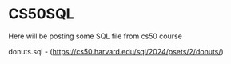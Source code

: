 # CS50SQL
 Here will be posting some SQL file from cs50 course

donuts.sql - (https://cs50.harvard.edu/sql/2024/psets/2/donuts/)
